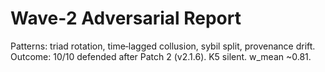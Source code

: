 # Wave‑2 Adversarial Report

Patterns: triad rotation, time‑lagged collusion, sybil split, provenance drift.
Outcome: 10/10 defended after Patch 2 (v2.1.6). K5 silent. w_mean ~0.81.
